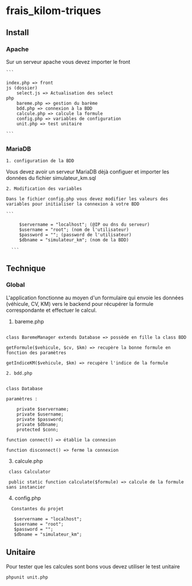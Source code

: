 # frais_kilom-triques

## Install

### Apache

Sur un serveur apache vous devez importer le front

    ```

    index.php => front
    js (dossier)
        select.js => Actualisation des select
    php
        bareme.php => gestion du barème
        bdd.php => connexion à la BDD
        calcule.php => calcule la formule
        config.php => variables de configuration
        unit.php => test unitaire

    ```

### MariaDB

    1. configuration de la BDD

Vous devez avoir un serveur MariaDB dèjà configuer et importer les données du fichier simulateur_km.sql

    2. Modification des variables

    Dans le fichier config.php vous devez modifier les valeurs des variables pour initialiser la connexion à votre BDD

    ```

         $servername = "localhost"; (@IP ou dns du serveur)
         $username = "root"; (nom de l'utilisateur)
         $password = ""; (password de l'utilisateur)
         $dbname = "simulateur_km"; (nom de la BDD)

      ```

## Technique

### Global

L'application fonctionne au moyen d'un formulaire qui envoie les données (véhicule, CV, KM) vers le backend pour récupérer la formule correspondante et effectuer le calcul.

 1. bareme.php
    
  ```

  class BaremeManager extends Database => possède en fille la class BDD

  getFormule($vehicule, $cv, $km) => recupère la bonne formule en fonction des paramètres

  getIndiceKM($vehicule, $km) => recupère l'indice de la formule

  ```

    2. bdd.php

  ```

  class Database

  paramètres :

      private $servername;
      private $username;
      private $password;
      private $dbname;
      protected $conn;

  function connect() => établie la connexion

  function disconnect() => ferme la connexion
  ```

  3. calcule.php

  ```
   class Calculator

   public static function calculate($formule) => calcule de la formule sans instancier

```

  4. config.php

  ```
    Constantes du projet
  
     $servername = "localhost";
     $username = "root";
     $password = "";
     $dbname = "simulateur_km";
  ```

## Unitaire

Pour tester que les calcules sont bons vous devez utiliser le test unitaire 

```
phpunit unit.php

```

